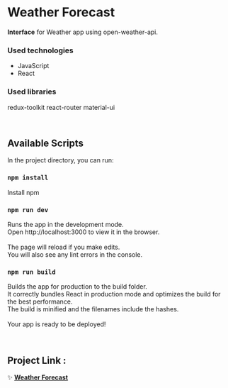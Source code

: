 # Weather Forecast

**Interface** for Weather app using open-weather-api. 

### Used technologies
- JavaScript 
- React 

### Used libraries
redux-toolkit react-router material-ui

<br>

## Available Scripts
In the project directory, you can run:

### <code>npm install</code> 
Install npm
### <code>npm run dev</code> 
Runs the app in the development mode. \
Open http://localhost:3000 to view it in the browser. \
\
The page will reload if you make edits.\
You will also see any lint errors in the console.
### <code>npm run build</code>
Builds the app for production to the build folder. \
It correctly bundles React in production mode and optimizes the build for the best performance. \
The build is minified and the filenames include the hashes.\
\
Your app is ready to be deployed!

<br>

## Project Link :
✨ **[Weather Forecast](https://imaginative-torte-ada98e.netlify.app/)**
